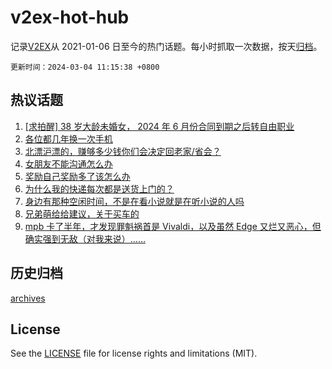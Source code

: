 # v2ex-hot-hub

 记录[V2EX](https://www.v2ex.com/)从 2021-01-06 日至今的热门话题。每小时抓取一次数据，按天[归档](archives)。

`更新时间：2024-03-04 11:15:38 +0800`

## 热议话题

1. [[求拍醒] 38 岁大龄未婚女， 2024 年 6 月份合同到期之后转自由职业](https://www.v2ex.com/t/1020211)
1. [各位都几年换一次手机](https://www.v2ex.com/t/1020214)
1. [北漂沪漂的，赚够多少钱你们会决定回老家/省会？](https://www.v2ex.com/t/1020202)
1. [女朋友不能沟通怎么办](https://www.v2ex.com/t/1020335)
1. [奖励自己奖励多了该怎么办](https://www.v2ex.com/t/1020319)
1. [为什么我的快递每次都是送货上门的？](https://www.v2ex.com/t/1020200)
1. [身边有那种空闲时间，不是在看小说就是在听小说的人吗](https://www.v2ex.com/t/1020265)
1. [兄弟萌给给建议，关于买车的](https://www.v2ex.com/t/1020339)
1. [mpb 卡了半年，才发现罪魁祸首是 Vivaldi，以及虽然 Edge 又烂又恶心，但确实强到无敌（对我来说）……](https://www.v2ex.com/t/1020218)

## 历史归档

[archives](archives)

## License

See the [LICENSE](LICENSE) file for license rights and limitations (MIT).
